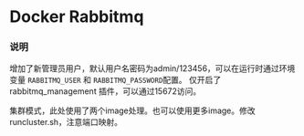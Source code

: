 Docker Rabbitmq
====

### 说明
增加了新管理员用户，默认用户名密码为admin/123456，可以在运行时通过环境变量 `RABBITMQ_USER` 和 `RABBITMQ_PASSWORD`配置。
仅开启了 rabbitmq\_management 插件，可以通过15672访问。

集群模式，此处使用了两个image处理。也可以使用更多image。修改runcluster.sh，注意端口映射。
